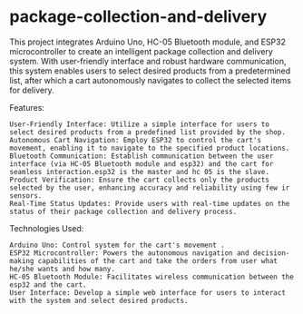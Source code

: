 # package-collection-and-delivery

This project integrates Arduino Uno, HC-05 Bluetooth module, and ESP32 microcontroller to create an intelligent package collection and delivery system. With user-friendly interface and robust hardware communication, this system enables users to select desired products from a predetermined list, after which a cart autonomously navigates to collect the selected items for delivery.

Features:

    User-Friendly Interface: Utilize a simple interface for users to select desired products from a predefined list provided by the shop.
    Autonomous Cart Navigation: Employ ESP32 to control the cart's movement, enabling it to navigate to the specified product locations.
    Bluetooth Communication: Establish communication between the user interface (via HC-05 Bluetooth module and esp32) and the cart for seamless interaction.esp32 is the master and hc 05 is the slave.
    Product Verification: Ensure the cart collects only the products selected by the user, enhancing accuracy and reliability using few ir sensors.
    Real-Time Status Updates: Provide users with real-time updates on the status of their package collection and delivery process.

Technologies Used:

    Arduino Uno: Control system for the cart's movement .
    ESP32 Microcontroller: Powers the autonomous navigation and decision-making capabilities of the cart and take the orders from user what he/she wants and how many.
    HC-05 Bluetooth Module: Facilitates wireless communication between the esp32 and the cart.
    User Interface: Develop a simple web interface for users to interact with the system and select desired products.
